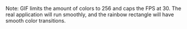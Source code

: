 Note: GIF limits the amount of colors to 256 and caps the FPS at 30. The real application will run smoothly, and the rainbow rectangle will have smooth color transitions.